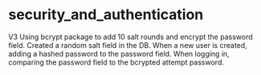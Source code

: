 # security_and_authentication

V3
Using bcrypt package to add 10 salt rounds and encrypt the password field. Created a random salt field in the DB. 
When a new user is created, adding a hashed password to the password field. When logging in, comparing the password field to the bcrypted attempt password.

